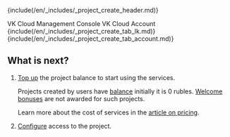 
{include(/en/_includes/_project_create_header.md)}

<tabs>
<tablist>
<tab>VK Cloud Management Console</tab>
<tab>VK Cloud Account</tab>
</tablist>
<tabpanel>
{include(/en/_includes/_project_create_tab_lk.md)}
</tabpanel>
<tabpanel>
{include(/en/_includes/_project_create_tab_account.md)}
</tabpanel>
</tabs>

## What is next?

1. [Top up](/en/intro/billing/service-management/payment) the project balance to start using the services.

    Projects created by users have [balance](/en/intro/billing/concepts/balance) initially it is 0 rubles. [Welcome bonuses](/en/intro/billing/concepts/balance) are not awarded for such projects.

   Learn more about the cost of services in the [article on pricing](../../../tariffication).

1. [Configure](/en/tools-for-using-services/account/service-management/project-settings/access-manage) access to the project.
